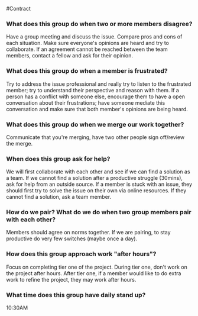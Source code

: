 #Contract

<h3>What does this group do when two or more members disagree?</h3>
Have a group meeting and discuss the issue. Compare pros and cons of each situation. Make sure everyone's opinions are heard and try to collaborate. If an agreement cannot be reached between the team members, contact a fellow and ask for their opinion.

<h3>What does this group do when a member is frustrated?</h3>
Try to address the issue professional and really try to listen to the frustrated member; try to understand their perspective and reason with them. If a person has a conflict with someone else, encourage them to have a open conversation about their frustrations; have someone mediate this conversation and make sure that both member's opinions are being heard.

<h3>What does this group do when we merge our work together? </h3>
Communicate that you're merging, have two other people sign off/review the merge.

<h3>When does this group ask for help?</h3>
We will first collaborate with each other and see if we can find a solution as a team. If we cannot find a solution after a productive struggle (30mins), ask for help from an outside source. If a member is stuck with an issue, they should first try to solve the issue on their own via online resources. If they cannot find a solution, ask a team member.

<h3>How do we pair? What do we do when two group members pair with each other? </h3>
Members should agree on norms together. If we are pairing, to stay productive do very few switches (maybe once a day).

<h3>How does this group approach work "after hours"? </h3>
Focus on completing tier one of the project. During tier one, don't work on the project after hours. After tier one, if a member would like to do extra work to refine the project, they may work after hours.

<h3>What time does this group have daily stand up? </h3>
10:30AM
